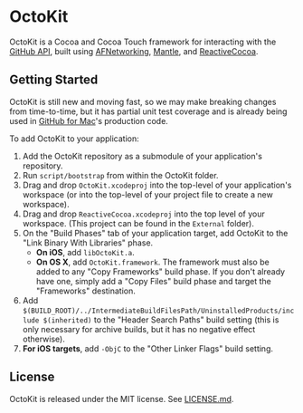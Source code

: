 # OctoKit

OctoKit is a Cocoa and Cocoa Touch framework for interacting with the [GitHub
API](http://developer.github.com), built using
[AFNetworking](https://github.com/AFNetworking/AFNetworking),
[Mantle](https://github.com/github/Mantle), and
[ReactiveCocoa](https://github.com/ReactiveCocoa/ReactiveCocoa).

## Getting Started

OctoKit is still new and moving fast, so we may make breaking changes from
time-to-time, but it has partial unit test coverage and is already being used
in [GitHub for Mac](http://mac.github.com)'s production code.

To add OctoKit to your application:

 1. Add the OctoKit repository as a submodule of your application's
    repository.
 1. Run `script/bootstrap` from within the OctoKit folder.
 1. Drag and drop `OctoKit.xcodeproj` into the top-level of your application's workspace (or into the top-level of your project file to create a new workspace).
 1. Drag and drop `ReactiveCocoa.xcodeproj` into the top level of your workspace. (This project can be found in the `External` folder).
 1. On the "Build Phases" tab of your application target, add OctoKit to the "Link
    Binary With Libraries" phase.
    * **On iOS**, add `libOctoKit.a`.
    * **On OS X**, add `OctoKit.framework`. The framework must also be added to any
      "Copy Frameworks" build phase. If you don't already have one, simply add
      a "Copy Files" build phase and target the "Frameworks" destination.
 1. Add `$(BUILD_ROOT)/../IntermediateBuildFilesPath/UninstalledProducts/include
    $(inherited)` to the "Header Search Paths" build setting (this is only
    necessary for archive builds, but it has no negative effect otherwise).
 1. **For iOS targets**, add `-ObjC` to the "Other Linker Flags" build setting.

## License

OctoKit is released under the MIT license. See
[LICENSE.md](https://github.com/Octokit/octokit.objc/blob/master/LICENSE.md).
